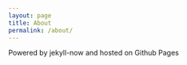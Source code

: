 ```yaml
---
layout: page
title: About
permalink: /about/
---
```



Powered by jekyll-now and hosted on Github Pages
